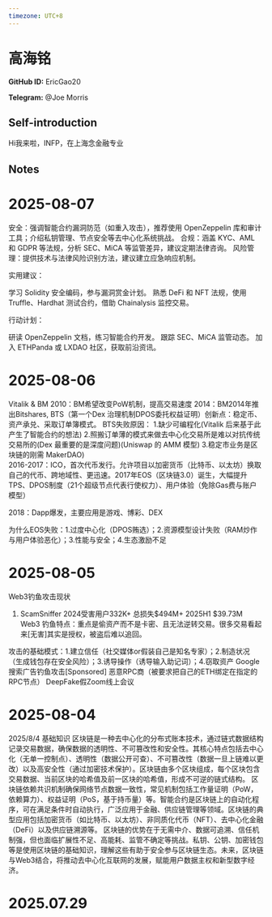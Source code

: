 ```yaml
---
timezone: UTC+8
---
```


# 高海铭

**GitHub ID:** EricGao20

**Telegram:** @Joe Morris

## Self-introduction

Hi我来啦，INFP，在上海念金融专业

## Notes

<!-- Content_START -->
# 2025-08-07

安全：强调智能合约漏洞防范（如重入攻击），推荐使用 OpenZeppelin 库和审计工具；介绍私钥管理、节点安全等去中心化系统挑战。
合规：涵盖 KYC、AML 和 GDPR 等法规，分析 SEC、MiCA 等监管差异，建议定期法律咨询。
风险管理：提供技术与法律风险识别方法，建议建立应急响应机制。

实用建议：

学习 Solidity 安全编码，参与漏洞赏金计划。
熟悉 DeFi 和 NFT 法规，使用 Truffle、Hardhat 测试合约，借助 Chainalysis 监控交易。

行动计划：

研读 OpenZeppelin 文档，练习智能合约开发。
跟踪 SEC、MiCA 监管动态。
加入 ETHPanda 或 LXDAO 社区，获取前沿资讯。

# 2025-08-06

Vitalik & BM
2010：BM希望改变PoW机制，提高交易速度
2014：BM2014年推出Bitshares, BTS（第一个Dex 治理机制DPOS委托权益证明）创新点：稳定币、资产承兑、采取订单簿模式。
BTS失败原因：
1.缺少可编程化(Vitalik 后来基于此产生了智能合约的想法)
2.照搬订单薄的模式来做去中心化交易所是难以对抗传统交易所的(Dex 最重要的是深度问题)(Uniswap 的 AMM 模型)
3.稳定市业务是区块链的刚需
MakerDAO)  
2016-2017：ICO，首次代币发行。允许项目以加密货币（比特币、以太坊）换取自己的代币、跨地域性、更迅速。2017年EOS（区块链3.0）诞生，大幅提升TPS、DPOS制度（21个超级节点代表行使权力）、用户体验（免除Gas费与账户模型）
 
2018：Dapp爆发，主要应用是游戏、博彩、DEX
 
为什么EOS失败：1.过度中心化（DPOS贿选）；2.资源模型设计失败（RAM炒作与用户体验恶化）；3.性能与安全；4.生态激励不足

# 2025-08-05

Web3钓鱼攻击现状
1.	ScamSniffer 2024受害用户332K+ 总损失$494M+  2025H1 $39.73M 
Web3 钓鱼特点：重点是偷资产而不是卡密、且无法逆转交易。很多交易看起来[无害]其实是授权，被盗后难以追回。
 
攻击的基础模式：1.建立信任（社交媒体or假装自己是知名专家）；2.制造状况（生成钱包存在安全风险）；3.诱导操作（诱导输入助记词）；4.窃取资产
Google搜索广告钓鱼攻击[Sponsored]
恶意RPC商（被要求把自己的ETH绑定在指定的RPC节点）
DeepFake假Zoom线上会议

# 2025-08-04

2025/8/4 基础知识
区块链是一种去中心化的分布式账本技术，通过链式数据结构记录交易数据，确保数据的透明性、不可篡改性和安全性。其核心特点包括去中心化（无单一控制点）、透明性（数据公开可查）、不可篡改性（数据一旦上链难以更改）以及高安全性（通过加密技术保护）。区块链由多个区块组成，每个区块包含交易数据、当前区块的哈希值及前一区块的哈希值，形成不可逆的链式结构。
区块链依赖共识机制确保网络节点数据一致性，常见机制包括工作量证明（PoW，依赖算力）、权益证明（PoS，基于持币量）等。智能合约是区块链上的自动化程序，可在满足条件时自动执行，广泛应用于金融、供应链管理等领域。区块链的典型应用包括加密货币（如比特币、以太坊）、非同质化代币（NFT）、去中心化金融（DeFi）以及供应链溯源等。
区块链的优势在于无需中介、数据可追溯、信任机制强，但也面临扩展性不足、高能耗、监管不确定等挑战。私钥、公钥、加密钱包等是使用区块链的基础知识，理解这些有助于安全参与区块链生态。未来，区块链与Web3结合，将推动去中心化互联网的发展，赋能用户数据主权和新型数字经济。


# 2025.07.29


<!-- Content_END -->
